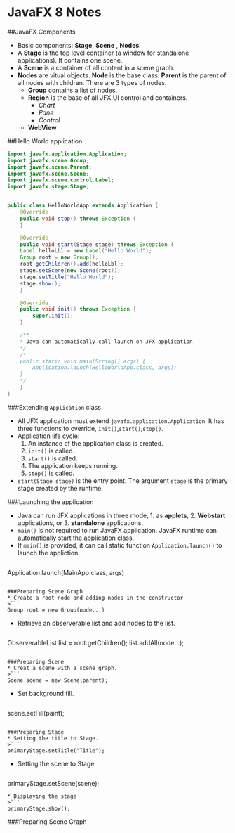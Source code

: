 # JavaFX 8 Notes

##JavaFX Components
* Basic components: **Stage**, **Scene**
, **Nodes**.
* A **Stage** is the top level container (a window for standalone applications). It contains one scene.
* A **Scene** is a container of all content in a scene graph. 
* **Nodes** are vitual objects. **Node** is the base class. **Parent** is the parent of all nodes with children. There are 3 types of nodes.
  * **Group** contains a list of nodes.
  * **Region** is the base of all JFX UI control and containers.
    * *Chart*
    * *Pane*
    * *Control*
  * **WebView** 

##Hello World application


```java
import javafx.application.Application;
import javafx.scene.Group;
import javafx.scene.Parent;
import javafx.scene.Scene;
import javafx.scene.control.Label;
import javafx.stage.Stage;


public class HelloWorldApp extends Application {
	@Override
	public void stop() throws Exception {
	}

	@Override
	public void start(Stage stage) throws Exception {
	Label helloLbl = new Label("Hello World");
	Group root = new Group();
	root.getChildren().add(helloLbl);
	stage.setScene(new Scene(root));
	stage.setTitle("Hello World");
	stage.show();
	}

	@Override
	public void init() throws Exception {
		super.init();
	}

	/**
	* Java can automatically call launch on JFX application.
	*/
	/*
	public static void main(String[] args) {
		Application.launch(HelloWorldApp.class, args);
	}
	*/
	}
}
```

###Extending `Application` class

* All JFX application must extend `javafx.application.Application`. It has three functions to override, `init()`,`start()`,`stop()`.
* Application life cycle:
  1. An instance of the application class is created.  
  2. `init()` is called.
  3. `start()` is called.
  4. The application keeps running.
  5. `stop()` is called.
* `start(Stage stage)` is the entry point. The argument `stage` is the primary stage created by the runtime.

###Launching the application

* Java can run JFX applications in three mode, 1. as **applets**, 2. **Webstart** applications, or 3. **standalone** applications.
* `main()` is not required to run JavaFX application. JavaFX runtime can automatically start the application class. 
* If `main()` is provided, it can call static function `Application.launch()` to launch the appliction.
>```
Application.launch(MainApp.class, args)
```

###Preparing Scene Graph
* Create a root node and adding nodes in the constructor
>```
Group root = new Group(node...)
```
* Retrieve an observerable list and add nodes to the list.
>```
ObserverableList<Node> list = root.getChildren();
list.addAll(node...);
```

###Preparing Scene
* Creat a scene with a scene graph. 
>```
Scene scene = new Scene(parent);
```
* Set background fill. 
>```
scene.setFill(paint);
```

###Preparing Stage
* Setting the title to Stage. 
>```
primaryStage.setTitle("Title"); 
```       
* Setting the scene to Stage 
>```
primaryStage.setScene(scene); 
```    
* Displaying the stage 
>```
primaryStage.show();
```

###Preparing Scene Graph
